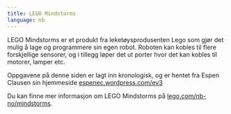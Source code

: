 ```yaml
---
title: LEGO Mindstorms
language: nb
---
```


LEGO Mindstorms er et produkt fra leketøysprodusenten Lego som gjør det mulig å
lage og programmere sin egen robot. Roboten kan kobles til flere forskjellige
sensorer, og i tillegg løper det ut porter hvor det kan kobles til motorer,
lamper etc.

Oppgavene på denne siden er lagt inn kronologisk, og er hentet fra Espen Clausen
sin hjemmeside [espenec.wordpress.com/ev3](https://espenec.wordpress.com/ev3)

Du kan finne mer informasjon om LEGO Mindstorms på
[lego.com/nb-no/mindstorms](http://www.lego.com/nb-no/mindstorms).
